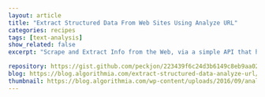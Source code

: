 ```yaml
---
layout: article
title: "Extract Structured Data From Web Sites Using Analyze URL"
categories: recipes
tags: [text-analysis]
show_related: false
excerpt: "Scrape and Extract Info from the Web, via a simple API that handles AJAX, Pagination, and More"

repository: https://gist.github.com/peckjon/223439f6c24d3b6149c8eb9aa024d7cc
blog: https://blog.algorithmia.com/extract-structured-data-analyze-url/
thumbnail: https://blog.algorithmia.com/wp-content/uploads/2016/09/analyze-url-microservice.jpg
---
```

